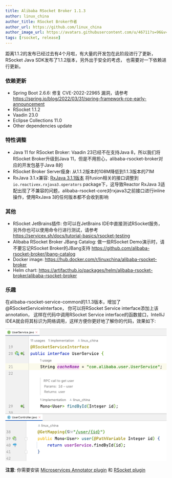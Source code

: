 ```yaml
---
title: Alibaba RSocket Broker 1.1.3 
author: linux_china 
author_title: RSocket Broker作者 
author_url: https://github.com/linux_china
author_image_url: https://avatars.githubusercontent.com/u/46711?s=96&v=4
tags: [rsocket, release]
---
```


距离1.1.2的发布已经过去有4个月啦，有大量的开发包在此阶段进行了更新，RSocket Java SDK发布了1.1.2版本，另外出于安全的考虑， 也需要对一下依赖进行更新。 

### 依赖更新

* Spring Boot 2.6.6: 修复 CVE-2022-22965 漏洞，请参考 https://spring.io/blog/2022/03/31/spring-framework-rce-early-announcement
* RSocket 1.1.2
* Vaadin 23.0
* Eclipse Collections 11.0
* Other dependencies update

### 特性调整

* Java 11 for RSocket Broker: Vaadin 23已经不在支持Java 8，所以我们将RSocket Broker升级到Java 11，但是不用担心，alibaba-rsocket-broker对应的开发包基于Java 8的
* RSocket Broker Server瘦身: 从1.1.2版本的108M降低到1.1.3版本的71M
* RxJava 3.1.x兼容: [RxJava 3.1.1版本](https://github.com/ReactiveX/RxJava/releases/tag/v3.1.1) 将fusion相关的接口调整到`io.reactivex.rxjava3.operators` package下，这导致Reactor RxJava 3适配出现了不兼容的问题，alibaba-rsocket-core对rxjava3之前接口进行inline操作，使用RxJava 3的任何版本都不会收到影响

### 其他

* RSocket JetBrains插件: 你可以在JetBrains IDE中直接测试RSocket服务， 另外你也可以使用命令行进行测试，请参考 https://servicex.sh/docs/tutorial-basics/rsocket-testing
* Alibaba RSocket Broker JBang Catalog: 做一些RSocket Demo演示时，请不要忘记RSocket Broker的JBang支持 https://github.com/alibaba-rsocket-broker/jbang-catalog
* Docker image: https://hub.docker.com/r/linuxchina/alibaba-rsocket-broker
* Helm chart: https://artifacthub.io/packages/helm/alibaba-rsocket-broker/alibaba-rsocket-broker

### 乐趣

在alibaba-rsocket-service-common的1.1.3版本，增加了 @RSocketServiceInterface， 你可以将RSocket Service interface添加上该annotation，
这样在代码中调用RSocket Service interface的函数接口，IntelliJ IDEA就会将其标识为网络调用，这样方便你更好地了解你的代码，效果如下: 

![RSocket Service Annotator](../static/img/blogs/rsocket-service-annotator.png)


**注意**: 你需要安装 [Microservices Annotator plugin](https://plugins.jetbrains.com/plugin/18361-microservices-annotator) 和 [RSocket plugin](https://plugins.jetbrains.com/plugin/18195-rsocket-requests-in-http-client)

